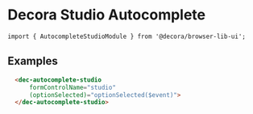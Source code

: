 # Decora Studio Autocomplete

`import { AutocompleteStudioModule } from '@decora/browser-lib-ui';`

## Examples

```html
  <dec-autocomplete-studio
      formControlName="studio"
      (optionSelected)="optionSelected($event)">
  </dec-autocomplete-studio>
```
